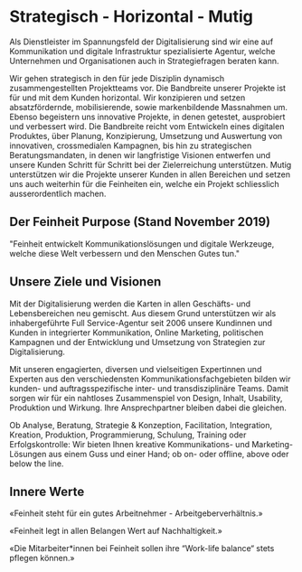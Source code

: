 # Strategisch - Horizontal - Mutig

Als Dienstleister im Spannungsfeld der Digitalisierung sind wir eine auf Kommunikation und digitale Infrastruktur spezialisierte Agentur, welche Unternehmen und Organisationen auch in Strategiefragen beraten kann.

Wir gehen strategisch in den für jede Disziplin dynamisch zusammengestellten Projektteams vor. Die Bandbreite unserer Projekte ist für und mit dem Kunden horizontal. Wir konzipieren und setzen absatzfördernde, mobilisierende, sowie markenbildende Massnahmen um. Ebenso begeistern uns innovative Projekte, in denen getestet, ausprobiert und verbessert wird. Die Bandbreite reicht vom Entwickeln eines digitalen Produktes, über Planung, Konzipierung, Umsetzung und Auswertung von innovativen, crossmedialen Kampagnen, bis hin zu strategischen Beratungsmandaten, in denen wir langfristige Visionen entwerfen und unsere Kunden Schritt für Schritt bei der Zielerreichung unterstützen. Mutig unterstützen wir die Projekte unserer Kunden in allen Bereichen und setzen uns auch weiterhin für die Feinheiten ein, welche ein Projekt schliesslich ausserordentlich machen.

## Der Feinheit Purpose (Stand November 2019)

"Feinheit entwickelt Kommunikationslösungen und digitale Werkzeuge, welche diese Welt verbessern und den Menschen Gutes tun."

## Unsere Ziele und Visionen

Mit der Digitalisierung werden die Karten in allen Geschäfts- und Lebensbereichen neu gemischt. Aus diesem Grund unterstützen wir als inhabergeführte Full Service-Agentur seit 2006 unsere Kundinnen und Kunden in integrierter Kommunikation, Online Marketing, politischen Kampagnen und der Entwicklung und Umsetzung von Strategien zur Digitalisierung.

Mit unseren engagierten, diversen und vielseitigen Expertinnen und Experten aus den verschiedensten Kommunikationsfachgebieten bilden wir kunden- und auftragsspezifische inter- und transdisziplinäre Teams. Damit sorgen wir für ein nahtloses Zusammenspiel von Design, Inhalt, Usability, Produktion und Wirkung. Ihre Ansprechpartner bleiben dabei die gleichen.

Ob Analyse, Beratung, Strategie & Konzeption, Facilitation, Integration, Kreation, Produktion, Programmierung, Schulung, Training oder Erfolgskontrolle: Wir bieten Ihnen kreative Kommunikations- und Marketing-Lösungen aus einem Guss und einer Hand; ob on- oder offline, above oder below the line.

## Innere Werte

«Feinheit steht für ein gutes Arbeitnehmer - Arbeitgeberverhältnis.»

«Feinheit legt in allen Belangen Wert auf Nachhaltigkeit.»

«Die Mitarbeiter*innen bei Feinheit sollen ihre “Work-life balance“ stets pflegen können.»
